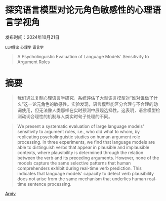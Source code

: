 # 探究语言模型对论元角色敏感性的心理语言学视角

发布时间：2024年10月21日

`LLM理论` `心理学` `语言学`

> A Psycholinguistic Evaluation of Language Models' Sensitivity to Argument Roles

# 摘要

> 我们通过复制心理语言学研究，系统评估了大型语言模型对“谁对谁做了什么”这一论元角色的敏感性。实验发现，语言模型能区分合理与不合理的动词使用，但无法像人类那样在实时预测中展现选择性。这表明，语言模型检测动词合理性的机制与人类实时句子处理的不同。

> We present a systematic evaluation of large language models' sensitivity to argument roles, i.e., who did what to whom, by replicating psycholinguistic studies on human argument role processing. In three experiments, we find that language models are able to distinguish verbs that appear in plausible and implausible contexts, where plausibility is determined through the relation between the verb and its preceding arguments. However, none of the models capture the same selective patterns that human comprehenders exhibit during real-time verb prediction. This indicates that language models' capacity to detect verb plausibility does not arise from the same mechanism that underlies human real-time sentence processing.

[Arxiv](https://arxiv.org/abs/2410.16139)
